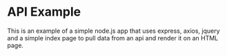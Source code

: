# API Example
This is an example of a simple node.js app that uses express, axios, jquery and a simple index page to pull data from an api and render it on an HTML page.

